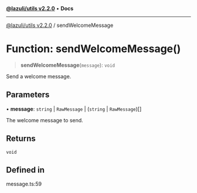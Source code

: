 [**@lazuli/utils v2.2.0**](../README.md) • **Docs**

***

[@lazuli/utils v2.2.0](../globals.md) / sendWelcomeMessage

# Function: sendWelcomeMessage()

> **sendWelcomeMessage**(`message`): `void`

Send a welcome message.

## Parameters

• **message**: `string` \| `RawMessage` \| (`string` \| `RawMessage`)[]

The welcome message to send.

## Returns

`void`

## Defined in

message.ts:59
